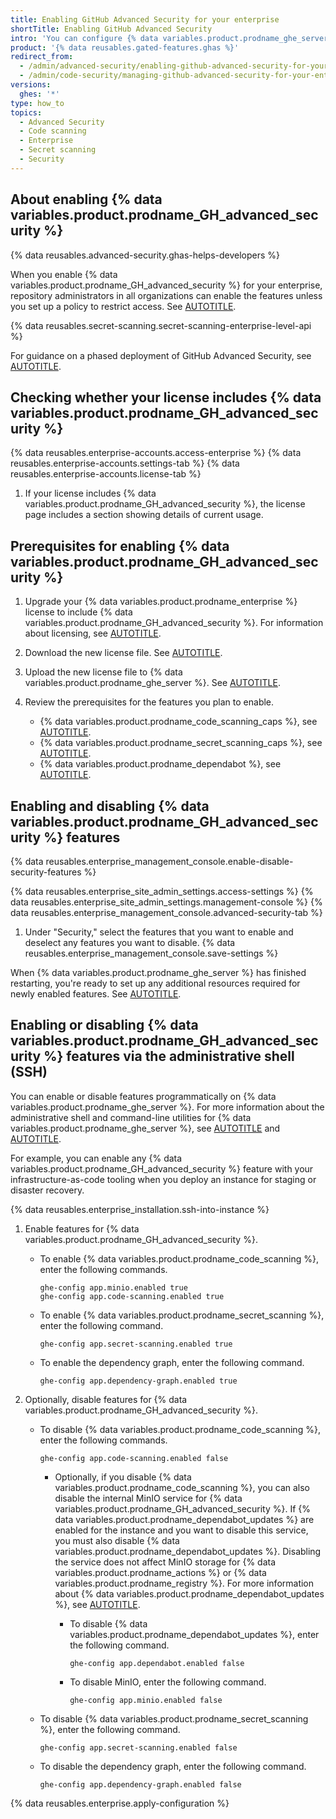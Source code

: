 ```yaml
---
title: Enabling GitHub Advanced Security for your enterprise
shortTitle: Enabling GitHub Advanced Security
intro: 'You can configure {% data variables.product.prodname_ghe_server %} to include {% data variables.product.prodname_GH_advanced_security %}. This provides extra features that help users find and fix security problems in their code.'
product: '{% data reusables.gated-features.ghas %}'
redirect_from:
  - /admin/advanced-security/enabling-github-advanced-security-for-your-enterprise
  - /admin/code-security/managing-github-advanced-security-for-your-enterprise/enabling-github-advanced-security-for-your-enterprise
versions:
  ghes: '*'
type: how_to
topics:
  - Advanced Security
  - Code scanning
  - Enterprise
  - Secret scanning
  - Security
---
```


## About enabling {% data variables.product.prodname_GH_advanced_security %}

{% data reusables.advanced-security.ghas-helps-developers %}

When you enable {% data variables.product.prodname_GH_advanced_security %} for your enterprise, repository administrators in all organizations can enable the features unless you set up a policy to restrict access. See [AUTOTITLE](/admin/policies/enforcing-policies-for-your-enterprise/enforcing-policies-for-code-security-and-analysis-for-your-enterprise).

{% data reusables.secret-scanning.secret-scanning-enterprise-level-api %}

For guidance on a phased deployment of GitHub Advanced Security, see [AUTOTITLE](/code-security/adopting-github-advanced-security-at-scale/introduction-to-adopting-github-advanced-security-at-scale).

## Checking whether your license includes {% data variables.product.prodname_GH_advanced_security %}

{% data reusables.enterprise-accounts.access-enterprise %}
{% data reusables.enterprise-accounts.settings-tab %}
{% data reusables.enterprise-accounts.license-tab %}
1. If your license includes {% data variables.product.prodname_GH_advanced_security %}, the license page includes a section showing details of current usage.

## Prerequisites for enabling {% data variables.product.prodname_GH_advanced_security %}

1. Upgrade your {% data variables.product.prodname_enterprise %} license to include {% data variables.product.prodname_GH_advanced_security %}. For information about licensing, see [AUTOTITLE](/billing/managing-billing-for-your-products/managing-billing-for-github-advanced-security/about-billing-for-github-advanced-security).
1. Download the new license file. See [AUTOTITLE](/billing/managing-your-license-for-github-enterprise/downloading-your-license-for-github-enterprise).
1. Upload the new license file to {% data variables.product.prodname_ghe_server %}. See [AUTOTITLE](/billing/managing-your-license-for-github-enterprise/uploading-a-new-license-to-github-enterprise-server).
1. Review the prerequisites for the features you plan to enable.

    * {% data variables.product.prodname_code_scanning_caps %}, see [AUTOTITLE](/admin/code-security/managing-github-advanced-security-for-your-enterprise/configuring-code-scanning-for-your-appliance#prerequisites-for-code-scanning).
    * {% data variables.product.prodname_secret_scanning_caps %}, see [AUTOTITLE](/admin/code-security/managing-github-advanced-security-for-your-enterprise/configuring-secret-scanning-for-your-appliance#prerequisites-for-secret-scanning).
    * {% data variables.product.prodname_dependabot %}, see [AUTOTITLE](/admin/configuration/configuring-github-connect/enabling-dependabot-for-your-enterprise).

## Enabling and disabling {% data variables.product.prodname_GH_advanced_security %} features

{% data reusables.enterprise_management_console.enable-disable-security-features %}

{% data reusables.enterprise_site_admin_settings.access-settings %}
{% data reusables.enterprise_site_admin_settings.management-console %}
{% data reusables.enterprise_management_console.advanced-security-tab %}
1. Under "Security," select the features that you want to enable and deselect any features you want to disable.
{% data reusables.enterprise_management_console.save-settings %}

When {% data variables.product.prodname_ghe_server %} has finished restarting, you're ready to set up any additional resources required for newly enabled features. See [AUTOTITLE](/admin/code-security/managing-github-advanced-security-for-your-enterprise/configuring-code-scanning-for-your-appliance).

## Enabling or disabling {% data variables.product.prodname_GH_advanced_security %} features via the administrative shell (SSH)

You can enable or disable features programmatically on {% data variables.product.prodname_ghe_server %}. For more information about the administrative shell and command-line utilities for {% data variables.product.prodname_ghe_server %}, see [AUTOTITLE](/admin/configuration/configuring-your-enterprise/accessing-the-administrative-shell-ssh) and [AUTOTITLE](/admin/configuration/configuring-your-enterprise/command-line-utilities#ghe-config).

For example, you can enable any {% data variables.product.prodname_GH_advanced_security %} feature with your infrastructure-as-code tooling when you deploy an instance for staging or disaster recovery.

{% data reusables.enterprise_installation.ssh-into-instance %}
1. Enable features for {% data variables.product.prodname_GH_advanced_security %}.

    * To enable {% data variables.product.prodname_code_scanning %}, enter the following commands.

      ```shell copy
      ghe-config app.minio.enabled true
      ghe-config app.code-scanning.enabled true
      ```

    * To enable {% data variables.product.prodname_secret_scanning %}, enter the following command.

      ```shell copy
      ghe-config app.secret-scanning.enabled true
      ```

    * To enable the dependency graph, enter the following command.

      ```shell copy
      ghe-config app.dependency-graph.enabled true
      ```

1. Optionally, disable features for {% data variables.product.prodname_GH_advanced_security %}.

    * To disable {% data variables.product.prodname_code_scanning %}, enter the following commands.

      ```shell copy
      ghe-config app.code-scanning.enabled false
      ```

      * Optionally, if you disable {% data variables.product.prodname_code_scanning %}, you can also disable the internal MinIO service for {% data variables.product.prodname_GH_advanced_security %}. If {% data variables.product.prodname_dependabot_updates %} are enabled for the instance and you want to disable this service, you must also disable {% data variables.product.prodname_dependabot_updates %}. Disabling the service does not affect MinIO storage for {% data variables.product.prodname_actions %} or {% data variables.product.prodname_registry %}. For more information about {% data variables.product.prodname_dependabot_updates %}, see [AUTOTITLE](/admin/configuration/configuring-github-connect/enabling-dependabot-for-your-enterprise).

        * To disable {% data variables.product.prodname_dependabot_updates %}, enter the following command.

          ```shell copy
          ghe-config app.dependabot.enabled false
          ```

        * To disable MinIO, enter the following command.

          ```shell copy
          ghe-config app.minio.enabled false
          ```

    * To disable {% data variables.product.prodname_secret_scanning %}, enter the following command.

      ```shell copy
      ghe-config app.secret-scanning.enabled false
      ```

    * To disable the dependency graph, enter the following command.

      ```shell
      ghe-config app.dependency-graph.enabled false
      ```

{% data reusables.enterprise.apply-configuration %}
